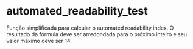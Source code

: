 # automated_readability_test
Função simplificada para calcular o automated readability index. O resultado da fórmula deve ser arredondada para o próximo inteiro e seu valor máximo deve ser 14.
